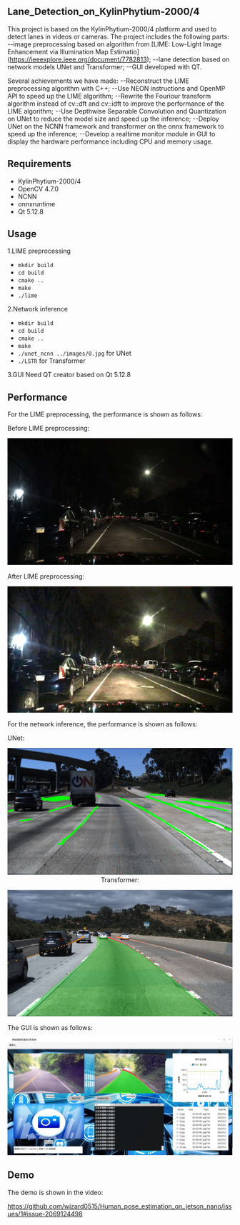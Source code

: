 ## Lane_Detection_on_KylinPhytium-2000/4

This project is based on the KylinPhytium-2000/4 platform and used to detect lanes in videos or cameras. The project includes the following parts: 
    --image preprocessing based on algorithm from [LIME: Low-Light Image Enhancement via Illumination Map Estimatio] (https://ieeexplore.ieee.org/document/7782813);
    --lane detection based on network models UNet and Transformer;
    --GUI developed with QT.

Several achievements we have made:
    --Reconstruct the LIME preprocessing algorithm with C++;
    --Use NEON instructions and OpenMP API to speed up the LIME algorithm;
    --Rewrite the Fouriour transform algorithm instead of cv::dft and cv::idft to improve the performance of the LIME algorithm;
    --Use Depthwise Separable Convolution and Quantization on UNet to reduce the model size and speed up the inference;
    --Deploy UNet on the NCNN framework and transformer on the onnx framework to speed up the inference;
    --Develop a realtime monitor module in GUI to display the hardware performance including CPU and memory usage.
## Requirements

* KylinPhytium-2000/4
* OpenCV 4.7.0
* NCNN
* onnxruntime
* Qt 5.12.8

## Usage

1.LIME preprocessing
* `mkdir build`
* `cd build`
* `cmake ..`
* `make`
* `./lime`

2.Network inference
* `mkdir build`
* `cd build`
* `cmake ..`
* `make`
* `./unet_ncnn ../images/0.jpg` for UNet
* `./LSTR` for Transformer

3.GUI
Need QT creator based on Qt 5.12.8

## Performance

For the LIME preprocessing, the performance is shown as follows:

Before LIME preprocessing:

<p align="center">
  <img src="No_LIME.png" />
</p>

After LIME preprocessing:

<p align="center">
  <img src="LIME.png" />
</p>

For the network inference, the performance is shown as follows:

UNet:

<p align="center">
  <img src="UNet.png" />
</

Transformer:

<p align="center">
  <img src="Transformer.png" />
</p>

The GUI is shown as follows:

<p align="center">
  <img src="GUI.png" />
</p>

## Demo

The demo is shown in the video:

https://github.com/wizard0515/Human_pose_estimation_on_jetson_nano/issues/1#issue-2069124498